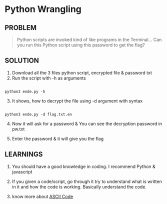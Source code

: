 # Python Wrangling

## PROBLEM

> Python scripts are invoked kind of like programs in the Terminal... Can you run this Python script using this password to get the flag?


## SOLUTION

1. Download all the 3 files python script, encrypted file & password txt
2. Run the script with -h as arguments
```

python3 ende.py -h

```

3. It shows, how to decrypt the file using -d argument with syntax
```

python3 ende.py -d flag.txt.en

```

4. Now it will ask for a password & You can see the decryption password in pw.txt

5. Enter the password & it will give you the flag

## LEARNINGS

1. You should have a good knowledge in coding. I recommend Python & javascript

2. If you given a code/script, go through it try to understand what is written in it and how the code is working. Basically understand the code.

3. know more about [ASCII Code](https://www.geeksforgeeks.org/ascii-table/)


